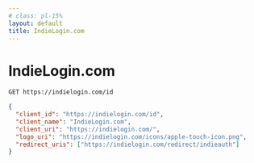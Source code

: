 ```yaml
---
# class: pl-15%
layout: default
title: IndieLogin.com
---
```


<h1>IndieLogin.com</h1>

```txt
GET https://indielogin.com/id
```

```json
{
  "client_id": "https://indielogin.com/id",
  "client_name": "IndieLogin.com",
  "client_uri": "https://indielogin.com/",
  "logo_uri": "https://indielogin.com/icons/apple-touch-icon.png",
  "redirect_uris": ["https://indielogin.com/redirect/indieauth"]
}
```

<!--
todo
-->
